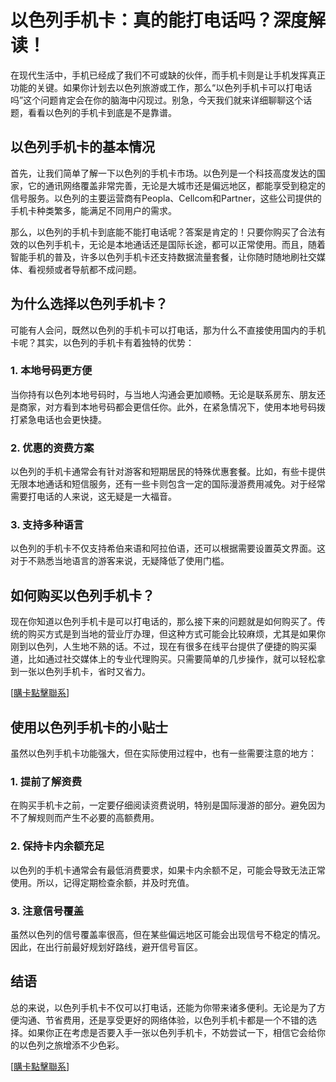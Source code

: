 # 以色列手机卡：真的能打电话吗？深度解读！

在现代生活中，手机已经成了我们不可或缺的伙伴，而手机卡则是让手机发挥真正功能的关键。如果你计划去以色列旅游或工作，那么“以色列手机卡可以打电话吗”这个问题肯定会在你的脑海中闪现过。别急，今天我们就来详细聊聊这个话题，看看以色列的手机卡到底是不是靠谱。

## 以色列手机卡的基本情况

首先，让我们简单了解一下以色列的手机卡市场。以色列是一个科技高度发达的国家，它的通讯网络覆盖非常完善，无论是大城市还是偏远地区，都能享受到稳定的信号服务。以色列的主要运营商有Peopla、Cellcom和Partner，这些公司提供的手机卡种类繁多，能满足不同用户的需求。

那么，以色列的手机卡到底能不能打电话呢？答案是肯定的！只要你购买了合法有效的以色列手机卡，无论是本地通话还是国际长途，都可以正常使用。而且，随着智能手机的普及，许多以色列手机卡还支持数据流量套餐，让你随时随地刷社交媒体、看视频或者导航都不成问题。

## 为什么选择以色列手机卡？

可能有人会问，既然以色列的手机卡可以打电话，那为什么不直接使用国内的手机卡呢？其实，以色列的手机卡有着独特的优势：

### 1. **本地号码更方便**
当你持有以色列本地号码时，与当地人沟通会更加顺畅。无论是联系房东、朋友还是商家，对方看到本地号码都会更信任你。此外，在紧急情况下，使用本地号码拨打紧急电话也会更快捷。

### 2. **优惠的资费方案**
以色列的手机卡通常会有针对游客和短期居民的特殊优惠套餐。比如，有些卡提供无限本地通话和短信服务，还有一些卡则包含一定的国际漫游费用减免。对于经常需要打电话的人来说，这无疑是一大福音。

### 3. **支持多种语言**
以色列的手机卡不仅支持希伯来语和阿拉伯语，还可以根据需要设置英文界面。这对于不熟悉当地语言的游客来说，无疑降低了使用门槛。

## 如何购买以色列手机卡？

现在你知道以色列手机卡是可以打电话的，那么接下来的问题就是如何购买了。传统的购买方式是到当地的营业厅办理，但这种方式可能会比较麻烦，尤其是如果你刚到以色列，人生地不熟的话。不过，现在有很多在线平台提供了便捷的购买渠道，比如通过社交媒体上的专业代理购买。只需要简单的几步操作，就可以轻松拿到一张以色列手机卡，省时又省力。

[[購卡點擊聯系](https://t.me/s/esim1088)]

## 使用以色列手机卡的小贴士

虽然以色列手机卡功能强大，但在实际使用过程中，也有一些需要注意的地方：

### 1. **提前了解资费**
在购买手机卡之前，一定要仔细阅读资费说明，特别是国际漫游的部分。避免因为不了解规则而产生不必要的高额费用。

### 2. **保持卡内余额充足**
以色列的手机卡通常会有最低消费要求，如果卡内余额不足，可能会导致无法正常使用。所以，记得定期检查余额，并及时充值。

### 3. **注意信号覆盖**
虽然以色列的信号覆盖率很高，但在某些偏远地区可能会出现信号不稳定的情况。因此，在出行前最好规划好路线，避开信号盲区。

## 结语

总的来说，以色列手机卡不仅可以打电话，还能为你带来诸多便利。无论是为了方便沟通、节省费用，还是享受更好的网络体验，以色列手机卡都是一个不错的选择。如果你正在考虑是否要入手一张以色列手机卡，不妨尝试一下，相信它会给你的以色列之旅增添不少色彩。

[[購卡點擊聯系](https://t.me/s/esim1088)]